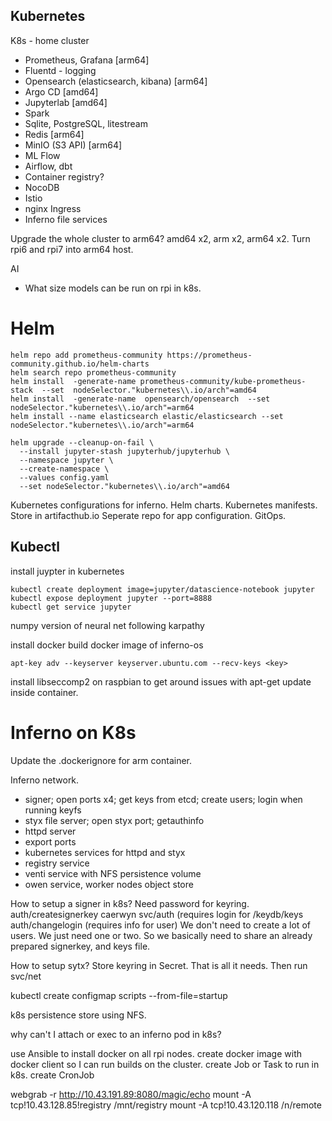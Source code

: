 ## Kubernetes

K8s - home cluster
- Prometheus, Grafana [arm64]
- Fluentd - logging
- Opensearch (elasticsearch, kibana)  [arm64]
- Argo CD  [amd64]
- Jupyterlab [amd64]
- Spark 
- Sqlite, PostgreSQL, litestream
- Redis [arm64]
- MinIO (S3 API) [arm64]
- ML Flow
- Airflow, dbt
- Container registry?
- NocoDB
- Istio
- nginx Ingress
- Inferno file services

Upgrade the whole cluster to arm64? amd64 x2, arm x2, arm64 x2.
Turn rpi6 and rpi7 into arm64 host.

AI
- What size models can be run on rpi in k8s.


# Helm
	helm repo add prometheus-community https://prometheus-community.github.io/helm-charts
	helm search repo prometheus-community
	helm install  ­-generate-name prometheus-community/kube-prometheus-stack  --set  nodeSelector."kubernetes\\.io/arch"=amd64
	helm install  ­-generate-name  opensearch/opensearch  --set  nodeSelector."kubernetes\\.io/arch"=arm64
	helm install --name elasticsearch elastic/elasticsearch --set  nodeSelector."kubernetes\\.io/arch"=arm64

	helm upgrade --cleanup-on-fail \
	  --install jupyter-stash jupyterhub/jupyterhub \
	  --namespace jupyter \
	  --create-namespace \
	  --values config.yaml
	  --set nodeSelector."kubernetes\\.io/arch"=amd64
  
Kubernetes configurations for inferno.  Helm charts.
Kubernetes manifests.  Store in artifacthub.io
Seperate repo for app configuration. GitOps.

## Kubectl
install juypter in kubernetes

	kubectl create deployment image=jupyter/datascience-notebook jupyter
	kubectl expose deployment jupyter --port=8888 
	kubectl get service jupyter

numpy version of neural net following karpathy

install docker
build docker image of inferno-os

	apt-key adv --keyserver keyserver.ubuntu.com --recv-keys <key>
install libseccomp2 on raspbian to get around issues with apt-get update inside container.

# Inferno on K8s

Update the .dockerignore for arm container.

Inferno network.
- signer; open ports x4; get keys from etcd;  create users; login when running keyfs
- styx file server; open styx port; getauthinfo
- httpd server
- export ports
- kubernetes services for httpd and styx
- registry service
- venti service with NFS persistence volume
- owen service, worker nodes
object store

How to setup a signer in k8s?
Need password for keyring.
auth/createsignerkey caerwyn
svc/auth (requires login for /keydb/keys
auth/changelogin (requires info for user)
We don't need to create a lot of users.  We just need one or two.
So we basically need to share an already prepared signerkey, and keys file.

How to setup sytx?
Store keyring in Secret.
That is all it needs. Then run svc/net

kubectl create configmap scripts --from-file=startup

k8s persistence store using NFS.

why can't I attach or exec to an inferno pod in k8s?

use Ansible to install docker on all rpi nodes.
create docker image with docker client so I can run builds on the cluster.
create Job or Task to run in k8s.
create CronJob

webgrab -r http://10.43.191.89:8080/magic/echo
mount -A tcp!10.43.128.85!registry /mnt/registry
mount -A tcp!10.43.120.118 /n/remote
 